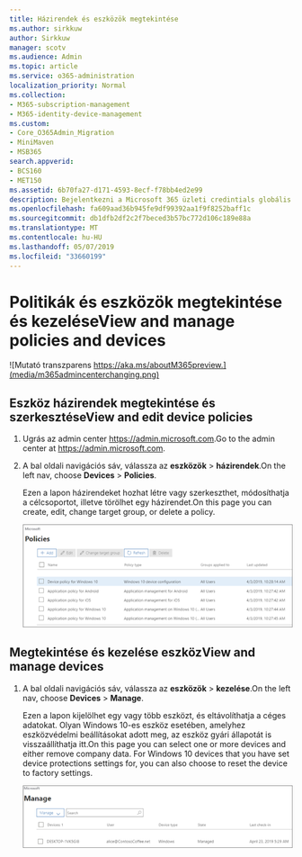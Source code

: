 ```yaml
---
title: Házirendek és eszközök megtekintése
ms.author: sirkkuw
author: Sirkkuw
manager: scotv
ms.audience: Admin
ms.topic: article
ms.service: o365-administration
localization_priority: Normal
ms.collection:
- M365-subscription-management
- M365-identity-device-management
ms.custom:
- Core_O365Admin_Migration
- MiniMaven
- MSB365
search.appverid:
- BCS160
- MET150
ms.assetid: 6b70fa27-d171-4593-8ecf-f78bb4ed2e99
description: Bejelentkezni a Microsoft 365 üzleti credintials globális felügyeleti eszköz politikák és tevékenységek megtekintéséhez.
ms.openlocfilehash: fa609aad36b945fe9df99392aa1f9f8252baff1c
ms.sourcegitcommit: db1dfb2df2c2f7beced3b57bc772d106c189e88a
ms.translationtype: MT
ms.contentlocale: hu-HU
ms.lasthandoff: 05/07/2019
ms.locfileid: "33660199"
---
```

# <a name="view-and-manage-policies-and-devices"></a><span data-ttu-id="68e04-103">Politikák és eszközök megtekintése és kezelése</span><span class="sxs-lookup"><span data-stu-id="68e04-103">View and manage policies and devices</span></span>

![Mutató transzparens https://aka.ms/aboutM365preview.](media/m365admincenterchanging.png)

## <a name="view-and-edit-device-policies"></a><span data-ttu-id="68e04-105">Eszköz házirendek megtekintése és szerkesztése</span><span class="sxs-lookup"><span data-stu-id="68e04-105">View and edit device policies</span></span>

1.  <span data-ttu-id="68e04-106">Ugrás az admin center <a href="https://go.microsoft.com/fwlink/p/?linkid=837890" target="_blank">https://admin.microsoft.com</a>.</span><span class="sxs-lookup"><span data-stu-id="68e04-106">Go to the admin center at <a href="https://go.microsoft.com/fwlink/p/?linkid=837890" target="_blank">https://admin.microsoft.com</a>.</span></span>
2. <span data-ttu-id="68e04-107">A bal oldali navigációs sáv, válassza az **eszközök** \> **házirendek**.</span><span class="sxs-lookup"><span data-stu-id="68e04-107">On the left nav, choose **Devices** \> **Policies**.</span></span>

    <span data-ttu-id="68e04-108">Ezen a lapon házirendeket hozhat létre vagy szerkeszthet, módosíthatja a célcsoportot, illetve törölhet egy házirendet.</span><span class="sxs-lookup"><span data-stu-id="68e04-108">On this page you can create, edit, change target group, or delete a policy.</span></span>

    ![Screenshot of the Policies page](media/devicepolicies.png)
  
## <a name="view-and-manage-devices"></a><span data-ttu-id="68e04-110">Megtekintése és kezelése eszköz</span><span class="sxs-lookup"><span data-stu-id="68e04-110">View and manage devices</span></span>


1. <span data-ttu-id="68e04-111">A bal oldali navigációs sáv, válassza az **eszközök** \> **kezelése**.</span><span class="sxs-lookup"><span data-stu-id="68e04-111">On the left nav, choose **Devices** \> **Manage**.</span></span> 
    
    <span data-ttu-id="68e04-p101">Ezen a lapon kijelölhet egy vagy több eszközt, és eltávolíthatja a céges adatokat. Olyan Windows 10-es eszköz esetében, amelyhez eszközvédelmi beállításokat adott meg, az eszköz gyári állapotát is visszaállíthatja itt.</span><span class="sxs-lookup"><span data-stu-id="68e04-p101">On this page you can select one or more devices and either remove company data. For Windows 10 devices that you have set device protections settings for, you can also choose to reset the device to factory settings.</span></span>
  
   ![Eszközök lap kezelése](media/devicesmanage.png)

